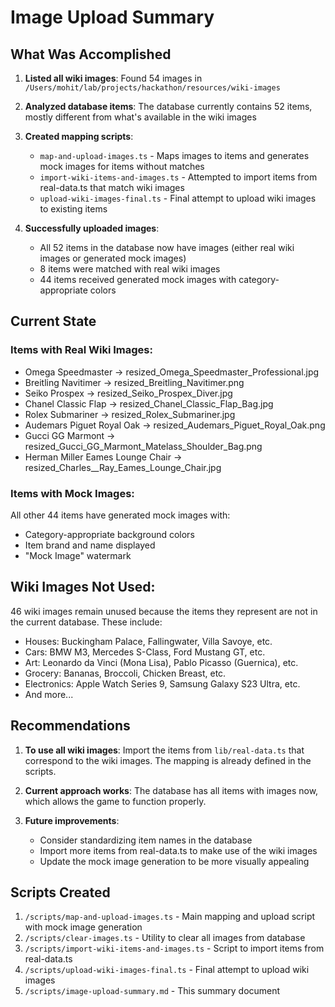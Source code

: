 # Image Upload Summary

## What Was Accomplished

1. **Listed all wiki images**: Found 54 images in `/Users/mohit/lab/projects/hackathon/resources/wiki-images`

2. **Analyzed database items**: The database currently contains 52 items, mostly different from what's available in the wiki images

3. **Created mapping scripts**: 
   - `map-and-upload-images.ts` - Maps images to items and generates mock images for items without matches
   - `import-wiki-items-and-images.ts` - Attempted to import items from real-data.ts that match wiki images
   - `upload-wiki-images-final.ts` - Final attempt to upload wiki images to existing items

4. **Successfully uploaded images**:
   - All 52 items in the database now have images (either real wiki images or generated mock images)
   - 8 items were matched with real wiki images
   - 44 items received generated mock images with category-appropriate colors

## Current State

### Items with Real Wiki Images:
- Omega Speedmaster → resized_Omega_Speedmaster_Professional.jpg
- Breitling Navitimer → resized_Breitling_Navitimer.png
- Seiko Prospex → resized_Seiko_Prospex_Diver.jpg
- Chanel Classic Flap → resized_Chanel_Classic_Flap_Bag.jpg
- Rolex Submariner → resized_Rolex_Submariner.jpg
- Audemars Piguet Royal Oak → resized_Audemars_Piguet_Royal_Oak.png
- Gucci GG Marmont → resized_Gucci_GG_Marmont_Matelass_Shoulder_Bag.png
- Herman Miller Eames Lounge Chair → resized_Charles__Ray_Eames_Lounge_Chair.jpg

### Items with Mock Images:
All other 44 items have generated mock images with:
- Category-appropriate background colors
- Item brand and name displayed
- "Mock Image" watermark

## Wiki Images Not Used:
46 wiki images remain unused because the items they represent are not in the current database. These include:
- Houses: Buckingham Palace, Fallingwater, Villa Savoye, etc.
- Cars: BMW M3, Mercedes S-Class, Ford Mustang GT, etc.
- Art: Leonardo da Vinci (Mona Lisa), Pablo Picasso (Guernica), etc.
- Grocery: Bananas, Broccoli, Chicken Breast, etc.
- Electronics: Apple Watch Series 9, Samsung Galaxy S23 Ultra, etc.
- And more...

## Recommendations

1. **To use all wiki images**: Import the items from `lib/real-data.ts` that correspond to the wiki images. The mapping is already defined in the scripts.

2. **Current approach works**: The database has all items with images now, which allows the game to function properly.

3. **Future improvements**: 
   - Consider standardizing item names in the database
   - Import more items from real-data.ts to make use of the wiki images
   - Update the mock image generation to be more visually appealing

## Scripts Created
1. `/scripts/map-and-upload-images.ts` - Main mapping and upload script with mock image generation
2. `/scripts/clear-images.ts` - Utility to clear all images from database
3. `/scripts/import-wiki-items-and-images.ts` - Script to import items from real-data.ts
4. `/scripts/upload-wiki-images-final.ts` - Final attempt to upload wiki images
5. `/scripts/image-upload-summary.md` - This summary document